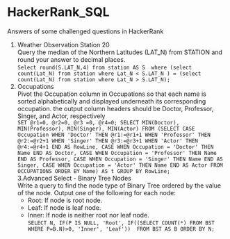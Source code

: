 # HackerRank_SQL
Answers of some challenged questions in HackerRank
1. Weather Observation Station 20 <br>
Query the median of the Northern Latitudes (LAT_N) from STATION and round your answer to  decimal places.<br>
`Select round(S.LAT_N,4) from station AS S 
where (select count(Lat_N) from station where Lat_N < S.LAT_N ) = (select count(Lat_N) from station where Lat_N > S.LAT_N);`
2. Occupations<br>Pivot the Occupation column in Occupations so that each name is sorted alphabetically and displayed underneath its corresponding occupation. the output column headers should be Doctor, Professor, Singer, and Actor, respectively<br>
`SET @r1=0, @r2=0, @r3 =0, @r4=0;
SELECT MIN(Doctor), MIN(Professor), MIN(Singer), MIN(Actor) FROM
(SELECT CASE Occupation WHEN 'Doctor' THEN @r1:=@r1+1
                       WHEN 'Professor' THEN @r2:=@r2+1
                       WHEN 'Singer' THEN @r3:=@r3+1
                       WHEN 'Actor' THEN @r4:=@r4+1 END
       AS RowLine,
       CASE WHEN Occupation = 'Doctor' THEN Name END AS Doctor,
       CASE WHEN Occupation = 'Professor' THEN Name END AS Professor,
       CASE WHEN Occupation = 'Singer' THEN Name END AS Singer,
       CASE WHEN Occupation = 'Actor' THEN Name END AS Actor
       FROM OCCUPATIONS ORDER BY Name) AS t
GROUP BY RowLine;`<br>
3.Advanced Select - Binary Tree Nodes <br>
Write a query to find the node type of Binary Tree ordered by the value of the node. Output one of the following for each node:
   - Root: If node is root node.
   - Leaf: If node is leaf node.
   - Inner: If node is neither root nor leaf node.
<br>`SELECT N, IF(P IS NULL, 'Root', IF((SELECT COUNT(*) FROM BST WHERE P=B.N)>0, 'Inner', 'Leaf')) 
FROM BST AS B ORDER BY N;`
